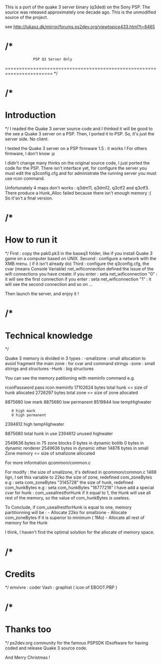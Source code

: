 This is a port of the quake 3 server binary (q3ded) on the Sony PSP. The source was released approximately one decade ago. This is the unmodified source of the project.

see http://lukasz.dk/mirror/forums.ps2dev.org/viewtopice433.html?t=8465


/*
=======================================================================
			     PSP Q3 Server Only	            
=======================================================================
*/

/*
===========================
Introduction
===========================
*/
I readed the Quake 3 server source code and I thinked it will be good to the
see a Quake 3 server on a PSP. Then, I ported it to PSP.
So, it's just the server side. No client.

I tested the Quake 3 server on a PSP firmware 1.5 : it works !
For others firmware, I don't know :p

I didn't change many thinks on the original source code, I just ported the code for the PSP.
There isn't interface yet, for configure the server you must edit the q3config.cfg
and for administrate the running server you must use rcon command.

Unfortunately 4 maps don't works : q3dm11, q3dm12, q3ctf2 and q3ctf3.
There produce a Hunk_Alloc failed because there isn't enough memory :(
So it'sn't a final version.


/*
===========================
How to run it
===========================
*/
First : copy the pak0.pk3 in the baseq3 folder, like if you install 
      Quake 3 game on a computer based on UNIX.
Second : configure a network with the XMB menu. ( if it isn't already do) 
Third : configure the q3config.cfg, the cvar (means Console Variable) net_wificonnection defined the issue
of the wifi connections you have create:
    if you enter : seta net_wificonnection "0" : it will see the first connection
    if you enter : seta net_wificonnection "1" : it will see the second connection
    and so on ...
       
Then launch the server, and enjoy it ! 

/*
===========================
Technical knowledge
===========================
*/

Quake 3 memory is divided in 3 types :
      -smallzone : small allocation to avoid fragment the main zone : for cvar and command strings 
      -zone : small strings and structures
      -Hunk : big structures

You can see the memory patitioning with meminfo command e.g.

rconPassword pass
rcon meminfo
17102624 bytes total hunk	<= size of hunk allocated
 2726297 bytes total zone	<= size of zone allocated

 8875680 low mark
 8875680 low permanent
 8519844 low tempHighwater

       0 high mark
       0 high permanent
 2394612 high tempHighwater

 8875680 total hunk in use
 2394612 unused highwater

 2549636 bytes in 75 zone blocks
               0 bytes in dynamic botlib
               0 bytes in dynamic renderer
         2549636 bytes in dynamic other
           14876 bytes in small Zone memory <= size of smallzone allocated

For more information qcommon/common.c

For modify : 
  the size of smallzone, it's defined in qcommon/common.c 1488 lign, I set this variable to 22ko
  the size of zone, redefined com_zoneBytes e.g : seta com_zoneBytes "3145728"
  the size of hunk, redefined com_hunkBytes e.g : seta com_hunkBytes "16777216"
    I have add a special cvar for hunk : com_useallrestforHunk
    if it equal to 1, the Hunk will use all rest of the memory, so the value of com_hunkBytes is useless.

To Conclude, if com_useallrestforHunk is equal to one, memory partitionning will be : 
    - Allocate 22ko for smallzone
    - Allocate com_zoneBytes if it is superior to minimum ( 1Mo)
    - Allocate all rest of memory for the Hunk

I think, I haven't find the optimal solution for the allocate of memory space.


/*
===========================
Credits
===========================
*/
emvivre : coder
Vash : graphist ( icon of EBOOT.PBP )


/*
===========================
Thanks too
===========================
*/
ps2dev.org community for the famous PSPSDK
IDsoftware for having coded and release Quake 3 source code.


And Merry Christmas !